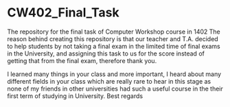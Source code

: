 # CW402_Final_Task
The repository for the final task of Computer Workshop course in 1402
The reason behind creating this repository is that our teacher and T.A. decided to help students by not taking a final exam in the limited time of final exams in the University, and assigning this task to us for the score instead of getting that from the final exam, therefore thank you.

I learned many things in your class and more important, I heard about many different fields in your class which are really rare to hear in this stage as none of my friends in other universities had such a useful course in the their first term of studying in University.
Best regards

